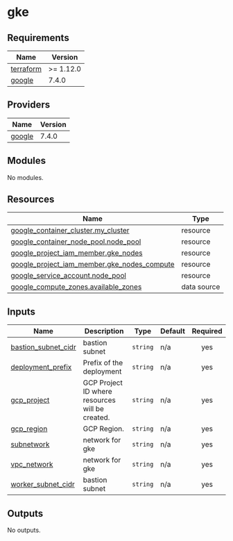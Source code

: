 # gke

<!-- BEGIN_TF_DOCS -->
## Requirements

| Name | Version |
|------|---------|
| <a name="requirement_terraform"></a> [terraform](#requirement\_terraform) | >= 1.12.0 |
| <a name="requirement_google"></a> [google](#requirement\_google) | 7.4.0 |

## Providers

| Name | Version |
|------|---------|
| <a name="provider_google"></a> [google](#provider\_google) | 7.4.0 |

## Modules

No modules.

## Resources

| Name | Type |
|------|------|
| [google_container_cluster.my_cluster](https://registry.terraform.io/providers/hashicorp/google/7.4.0/docs/resources/container_cluster) | resource |
| [google_container_node_pool.node_pool](https://registry.terraform.io/providers/hashicorp/google/7.4.0/docs/resources/container_node_pool) | resource |
| [google_project_iam_member.gke_nodes](https://registry.terraform.io/providers/hashicorp/google/7.4.0/docs/resources/project_iam_member) | resource |
| [google_project_iam_member.gke_nodes_compute](https://registry.terraform.io/providers/hashicorp/google/7.4.0/docs/resources/project_iam_member) | resource |
| [google_service_account.node_pool](https://registry.terraform.io/providers/hashicorp/google/7.4.0/docs/resources/service_account) | resource |
| [google_compute_zones.available_zones](https://registry.terraform.io/providers/hashicorp/google/7.4.0/docs/data-sources/compute_zones) | data source |

## Inputs

| Name | Description | Type | Default | Required |
|------|-------------|------|---------|:--------:|
| <a name="input_bastion_subnet_cidr"></a> [bastion\_subnet\_cidr](#input\_bastion\_subnet\_cidr) | bastion subnet | `string` | n/a | yes |
| <a name="input_deployment_prefix"></a> [deployment\_prefix](#input\_deployment\_prefix) | Prefix of the deployment | `string` | n/a | yes |
| <a name="input_gcp_project"></a> [gcp\_project](#input\_gcp\_project) | GCP Project ID where resources will be created. | `string` | n/a | yes |
| <a name="input_gcp_region"></a> [gcp\_region](#input\_gcp\_region) | GCP Region. | `string` | n/a | yes |
| <a name="input_subnetwork"></a> [subnetwork](#input\_subnetwork) | network for gke | `string` | n/a | yes |
| <a name="input_vpc_network"></a> [vpc\_network](#input\_vpc\_network) | network for gke | `string` | n/a | yes |
| <a name="input_worker_subnet_cidr"></a> [worker\_subnet\_cidr](#input\_worker\_subnet\_cidr) | bastion subnet | `string` | n/a | yes |

## Outputs

No outputs.
<!-- END_TF_DOCS -->
